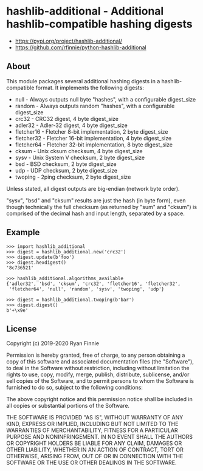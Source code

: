 # hashlib-additional - Additional hashlib-compatible hashing digests

* https://pypi.org/project/hashlib-additional/
* https://github.com/rfinnie/python-hashlib-additional

## About

This module packages several additional hashing digests in a hashlib-compatible format.
It implements the following digests:

* null - Always outputs null byte "hashes", with a configurable digest_size
* random - Always outputs random "hashes", with a configurable digest_size
* crc32 - CRC32 digest, 4 byte digest_size
* adler32 - Adler-32 digest, 4 byte digest_size
* fletcher16 - Fletcher 8-bit implementation, 2 byte digest_size
* fletcher32 - Fletcher 16-bit implementation, 4 byte digest_size
* fletcher64 - Fletcher 32-bit implementation, 8 byte digest_size
* cksum - Unix cksum checksum, 4 byte digest_size
* sysv - Unix System V checksum, 2 byte digest_size
* bsd - BSD checksum, 2 byte digest_size
* udp - UDP checksum, 2 byte digest_size
* twoping - 2ping checksum, 2 byte digest_size

Unless stated, all digest outputs are big-endian (network byte order).

"sysv", "bsd" and "cksum" results are just the hash (in byte form), even though technically the full checksum (as returned by "sum" and "cksum") is comprised of the decimal hash and input length, separated by a space.

## Example

```
>>> import hashlib_additional
>>> digest = hashlib_additional.new('crc32')
>>> digest.update(b'foo')
>>> digest.hexdigest()
'8c736521'

>>> hashlib_additional.algorithms_available
{'adler32', 'bsd', 'cksum', 'crc32', 'fletcher16', 'fletcher32',
 'fletcher64', 'null', 'random', 'sysv', 'twoping', 'udp'}

>>> digest = hashlib_additional.twoping(b'bar')
>>> digest.digest()
b'+\x9e'
```

## License

Copyright (c) 2019-2020 Ryan Finnie

Permission is hereby granted, free of charge, to any person obtaining
a copy of this software and associated documentation files (the
"Software"), to deal in the Software without restriction, including
without limitation the rights to use, copy, modify, merge, publish,
distribute, sublicense, and/or sell copies of the Software, and to
permit persons to whom the Software is furnished to do so, subject to
the following conditions:

The above copyright notice and this permission notice shall be
included in all copies or substantial portions of the Software.

THE SOFTWARE IS PROVIDED "AS IS", WITHOUT WARRANTY OF ANY KIND,
EXPRESS OR IMPLIED, INCLUDING BUT NOT LIMITED TO THE WARRANTIES OF
MERCHANTABILITY, FITNESS FOR A PARTICULAR PURPOSE AND NONINFRINGEMENT.
IN NO EVENT SHALL THE AUTHORS OR COPYRIGHT HOLDERS BE LIABLE FOR ANY
CLAIM, DAMAGES OR OTHER LIABILITY, WHETHER IN AN ACTION OF CONTRACT,
TORT OR OTHERWISE, ARISING FROM, OUT OF OR IN CONNECTION WITH THE
SOFTWARE OR THE USE OR OTHER DEALINGS IN THE SOFTWARE.

